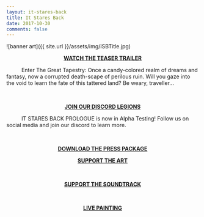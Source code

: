 ```yaml
---
layout: it-stares-back
title: It Stares Back
date: 2017-10-30
comments: false
---
```



<!-- Hey Cleve! You should only need to change this file. Have fun! 😄 -->


![banner art]({{ site.url }}/assets/img/ISBTitle.jpg)  

<p style="text-align: center;">
  <strong>
    <a href="https://www.youtube.com/watch?v=7n5pwaqvBX4&t=" target="_blank">WATCH THE TEASER TRAILER</a>
  </strong>
</p>

&nbsp;&nbsp;&nbsp;&nbsp;&nbsp;&nbsp;&nbsp;&nbsp;&nbsp;&nbsp;Enter The Great Tapestry: Once a candy-colored realm of dreams and fantasy, now a corrupted death-scape of perilous ruin. Will you gaze into the void to learn the fate of this tattered land? Be weary, traveller...

&nbsp;&nbsp;&nbsp;&nbsp;&nbsp;&nbsp;&nbsp;&nbsp;&nbsp;&nbsp;

<p style="text-align: center;">
  <strong>
    <a href="https://discord.gg/3Jfc7C2" target="_blank">JOIN OUR DISCORD LEGIONS</a>
  </strong>
</p>

&nbsp;&nbsp;&nbsp;&nbsp;&nbsp;&nbsp;&nbsp;&nbsp;&nbsp;&nbsp;IT STARES BACK PROLOGUE is now in Alpha Testing! Follow us on social media and join our discord to learn more.

&nbsp;&nbsp;&nbsp;&nbsp;&nbsp;&nbsp;&nbsp;&nbsp;&nbsp;&nbsp;

<p style="text-align: center;">
  <strong>
    <a href="{{ site.url }}/assets/download/it-stares-back-press-kit.zip" download="It Stares Back Press Kit.zip">DOWNLOAD THE PRESS PACKAGE</a>
  </strong>
</p>

<p style="text-align: center;">
  <strong>
    <a href="https://www.artstation.com/ironprism" target="_blank">SUPPORT THE ART</a>
  </strong>
</p>

&nbsp;&nbsp;&nbsp;&nbsp;&nbsp;&nbsp;&nbsp;&nbsp;&nbsp;&nbsp;

<p style="text-align: center;">
  <strong>
    <a href="https://eatenbynostalgia.bandcamp.com/" target="_blank">SUPPORT THE SOUNDTRACK</a>
  </strong>
</p>

&nbsp;&nbsp;&nbsp;&nbsp;&nbsp;&nbsp;&nbsp;&nbsp;&nbsp;&nbsp;

<p style="text-align: center;">
  <strong>
    <a href="https://www.twitch.tv/1ronprism" target="_blank">LIVE PAINTING</a>
  </strong>
</p>
